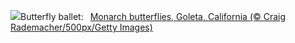 ![](https://www.bing.com/th?id=OHR.WesternMonarchs_EN-US8386035297_UHD.jpg&w=1000)Butterfly ballet:&nbsp;&ensp;[Monarch butterflies, Goleta, California (© Craig Rademacher/500px/Getty Images)](https://www.bing.com/th?id=OHR.WesternMonarchs_EN-US8386035297_UHD.jpg)
<br><br/>
